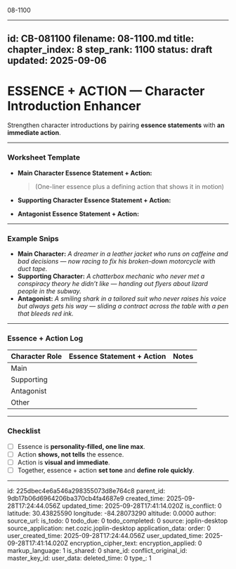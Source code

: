 08-1100

---
id: CB-081100
filename: 08-1100.md
title: 
chapter_index: 8
step_rank: 1100
status: draft
updated: 2025-09-06
---

# ESSENCE + ACTION — Character Introduction Enhancer

Strengthen character introductions by pairing **essence statements** with **an immediate action**.

---

### **Worksheet Template**
- **Main Character Essence Statement + Action:**  
  > (One-liner essence plus a defining action that shows it in motion)

- **Supporting Character Essence Statement + Action:**  
  > 

- **Antagonist Essence Statement + Action:**  
  > 

---

### **Example Snips**
- **Main Character:** *A dreamer in a leather jacket who runs on caffeine and bad decisions — now racing to fix his broken-down motorcycle with duct tape.*  
- **Supporting Character:** *A chatterbox mechanic who never met a conspiracy theory he didn’t like — handing out flyers about lizard people in the subway.*  
- **Antagonist:** *A smiling shark in a tailored suit who never raises his voice but always gets his way — sliding a contract across the table with a pen that bleeds red ink.*  

---

### **Essence + Action Log**
| Character Role | Essence Statement + Action | Notes |
|----------------|-----------------------------|-------|
| Main           |                             |       |
| Supporting     |                             |       |
| Antagonist     |                             |       |
| Other          |                             |       |

---

### **Checklist**
- [ ] Essence is **personality-filled, one line max**.  
- [ ] Action **shows, not tells** the essence.  
- [ ] Action is **visual and immediate**.  
- [ ] Together, essence + action **set tone** and **define role quickly**.  

---


id: 225dbec4e6a546a298355073d8e764c8
parent_id: 9db17b06d6964206ba370cb4fa4687e9
created_time: 2025-09-28T17:24:44.056Z
updated_time: 2025-09-28T17:41:14.020Z
is_conflict: 0
latitude: 30.43825590
longitude: -84.28073290
altitude: 0.0000
author: 
source_url: 
is_todo: 0
todo_due: 0
todo_completed: 0
source: joplin-desktop
source_application: net.cozic.joplin-desktop
application_data: 
order: 0
user_created_time: 2025-09-28T17:24:44.056Z
user_updated_time: 2025-09-28T17:41:14.020Z
encryption_cipher_text: 
encryption_applied: 0
markup_language: 1
is_shared: 0
share_id: 
conflict_original_id: 
master_key_id: 
user_data: 
deleted_time: 0
type_: 1